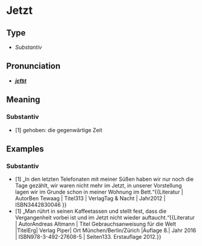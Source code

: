 # Jetzt
## Type
- _Substantiv_
## Pronunciation
- **_[jɛt͡st](https://commons.wikimedia.org/wiki/File:De-Jetzt.ogg)_**
## Meaning
### Substantiv
- [1] gehoben: die gegenwärtige Zeit
## Examples
### Substantiv
- [1] „In den letzten Telefonaten mit meiner Süßen haben wir nur noch die Tage gezählt, wir waren nicht mehr im Jetzt, in unserer Vorstellung lagen wir im Grunde schon in meiner Wohnung im Bett.“<ref>{{Literatur | AutorBen Tewaag | Titel313 | VerlagTag & Nacht | Jahr2012 | ISBN3442830046 }}</ref>
- [1] „Man rührt in seinen Kaffeetassen und stellt fest, dass die Vergangenheit vorbei ist und im Jetzt nicht wieder auftaucht.“<ref>{{Literatur | AutorAndreas Altmann | Titel Gebrauchsanweisung für die Welt |TitelErg| Verlag Piper| Ort München/Berlin/Zürich |Auflage 8.| Jahr 2016 | ISBN978-3-492-27608-5 | Seiten133. Erstauflage 2012.}}</ref>
